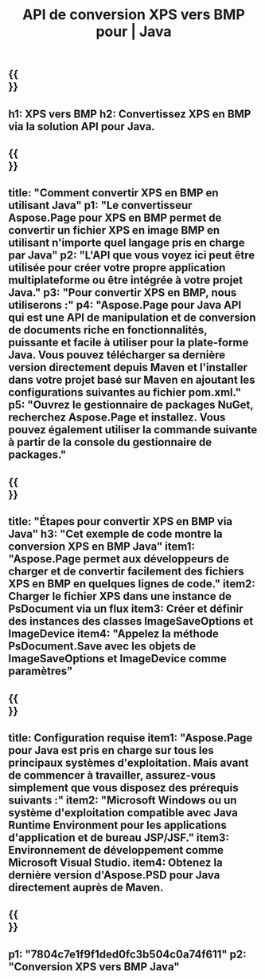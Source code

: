﻿---
translation: true
template: /_templates/_conversion-child-java.md
title: API de conversion XPS vers BMP pour | Java
url: /java/conversion/xps-to-bmp/
description: Exemple de code de conversion Java pour le format XPS en fichier BMP. Utilisez cet exemple de code pour convertir XPS en BMP dans n'importe quelle application Java Web ou de bureau.
informat: XPS
outformat: BMP
otherformats: EPS PS
---

{{<section banner>}}
---
h1: XPS vers BMP
h2: Convertissez XPS en BMP via la solution API pour Java.
---

{{<section overview>}}
---
title: "Comment convertir XPS en BMP en utilisant Java"
p1: "Le convertisseur Aspose.Page pour XPS en BMP permet de convertir un fichier XPS en image BMP en utilisant n'importe quel langage pris en charge par Java"
p2: "L'API que vous voyez ici peut être utilisée pour créer votre propre application multiplateforme ou être intégrée à votre projet Java."
p3: "Pour convertir XPS en BMP, nous utiliserons :"
p4: "Aspose.Page pour Java API qui est une API de manipulation et de conversion de documents riche en fonctionnalités, puissante et facile à utiliser pour la plate-forme Java. Vous pouvez télécharger sa dernière version directement depuis Maven et l'installer dans votre projet basé sur Maven en ajoutant les configurations suivantes au fichier pom.xml."
p5: "Ouvrez le gestionnaire de packages NuGet, recherchez Aspose.Page et installez. Vous pouvez également utiliser la commande suivante à partir de la console du gestionnaire de packages."
---

{{<section feature1>}}
---
title: "Étapes pour convertir XPS en BMP via Java"
h3: "Cet exemple de code montre la conversion XPS en BMP Java"
item1: "Aspose.Page permet aux développeurs de charger et de convertir facilement des fichiers XPS en BMP en quelques lignes de code."
item2: Charger le fichier XPS dans une instance de PsDocument via un flux
item3: Créer et définir des instances des classes ImageSaveOptions et ImageDevice
item4: "Appelez la méthode PsDocument.Save avec les objets de ImageSaveOptions et ImageDevice comme paramètres"
---

{{<section feature2>}}
---
title: Configuration requise
item1: "Aspose.Page pour Java est pris en charge sur tous les principaux systèmes d'exploitation. Mais avant de commencer à travailler, assurez-vous simplement que vous disposez des prérequis suivants :"
item2: "Microsoft Windows ou un système d'exploitation compatible avec Java Runtime Environment pour les applications d'application et de bureau JSP/JSF."
item3: Environnement de développement comme Microsoft Visual Studio.
item4: Obtenez la dernière version d'Aspose.PSD pour Java directement auprès de Maven.
---

{{<section gist>}}
---
p1: "7804c7e1f9f1ded0fc3b504c0a74f611"
p2: "Conversion XPS vers BMP Java"
---
